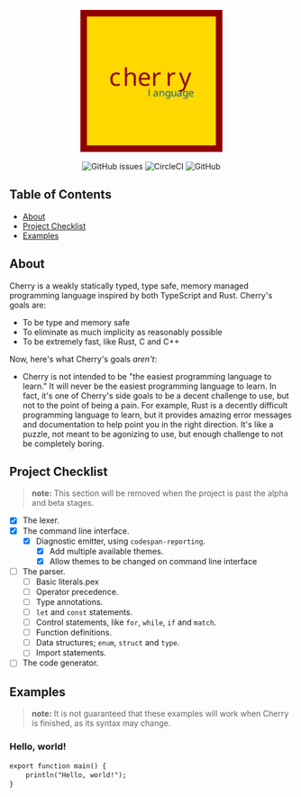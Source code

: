 <p align="center">
    <img src="logo.svg" width="50%" />
</p>

<p align="center">
    <img alt="GitHub issues" src="https://img.shields.io/github/issues/trimorphdev/cherry?style=for-the-badge">
    <img alt="CircleCI" src="https://img.shields.io/circleci/build/github/trimorphdev/cherry/main?style=for-the-badge">
    <img alt="GitHub" src="https://img.shields.io/github/license/trimorphdev/cherry?color=blue&style=for-the-badge">
</p>

## Table of Contents
- [About](#about)
- [Project Checklist](#project-checklist)
- [Examples](#examples)

## About
Cherry is a weakly statically typed, type safe, memory managed programming language inspired by both TypeScript and Rust.  Cherry's goals are:

- To be type and memory safe
- To eliminate as much implicity as reasonably possible
- To be extremely fast, like Rust, C and C++

Now, here's what Cherry's goals *aren't*:

- Cherry is not intended to be "the easiest programming language to learn."  It will never be the easiest programming language to learn.  In fact, it's one of Cherry's side goals to be a decent challenge to use, but not to the point of being a pain.  For example, Rust is a decently difficult programming language to learn, but it provides amazing error messages and documentation to help point you in the right direction.  It's like a puzzle, not meant to be agonizing to use, but enough challenge to not be completely boring.

## Project Checklist
> **note:** This section will be removed when the project is past the alpha and beta stages.
- [x] The lexer.
- [x] The command line interface.
    - [x] Diagnostic emitter, using `codespan-reporting`.
        - [x] Add multiple available themes.
        - [x] Allow themes to be changed on command line interface
- [ ] The parser.
    - [ ] Basic literals.pex
    - [ ] Operator precedence.
    - [ ] Type annotations.
    - [ ] `let` and `const` statements.
    - [ ] Control statements, like `for`, `while`, `if` and `match`.
    - [ ] Function definitions.
    - [ ] Data structures; `enum`, `struct` and `type`.
    - [ ] Import statements.
- [ ] The code generator.

## Examples
> **note:** It is not guaranteed that these examples will work when Cherry is finished, as its syntax may change.

### Hello, world!
```cherry
export function main() {
    println("Hello, world!");
}
```